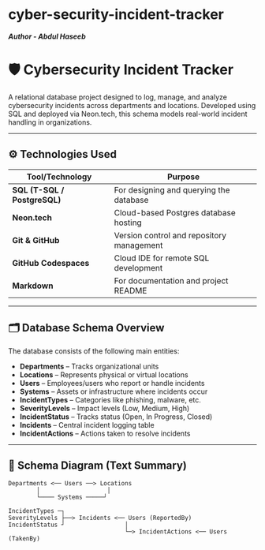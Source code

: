 # cyber-security-incident-tracker
_**Author - Abdul Haseeb**_
# 🛡️ Cybersecurity Incident Tracker

A relational database project designed to log, manage, and analyze cybersecurity incidents across departments and locations. Developed using SQL and deployed via Neon.tech, this schema models real-world incident handling in organizations.

---

## ⚙️ Technologies Used

| Tool/Technology     | Purpose                                    |
|---------------------|--------------------------------------------|
| **SQL (T-SQL / PostgreSQL)** | For designing and querying the database       |
| **Neon.tech**        | Cloud-based Postgres database hosting     |
| **Git & GitHub**     | Version control and repository management |
| **GitHub Codespaces**| Cloud IDE for remote SQL development      |
| **Markdown**         | For documentation and project README      |

---

## 🗂️ Database Schema Overview

The database consists of the following main entities:

- **Departments** – Tracks organizational units  
- **Locations** – Represents physical or virtual locations  
- **Users** – Employees/users who report or handle incidents  
- **Systems** – Assets or infrastructure where incidents occur  
- **IncidentTypes** – Categories like phishing, malware, etc.  
- **SeverityLevels** – Impact levels (Low, Medium, High)  
- **IncidentStatus** – Tracks status (Open, In Progress, Closed)  
- **Incidents** – Central incident logging table  
- **IncidentActions** – Actions taken to resolve incidents  

---

## 🧱 Schema Diagram (Text Summary)

```plaintext
Departments <── Users ──> Locations
        │                   │
        └──── Systems ─────┘

IncidentTypes ─┐
SeverityLevels ├──> Incidents <── Users (ReportedBy)
IncidentStatus ┘                 │
                                 └─> IncidentActions <── Users (TakenBy)
